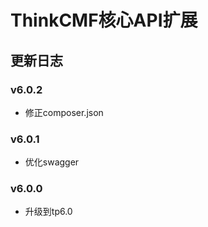 ThinkCMF核心API扩展
===============

## 更新日志
### v6.0.2
* 修正composer.json

### v6.0.1
* 优化swagger

### v6.0.0
* 升级到tp6.0
